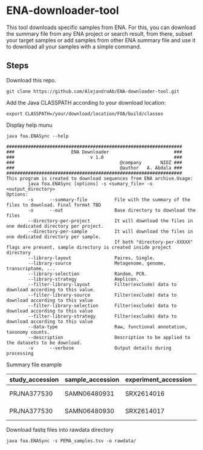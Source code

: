 # ENA-downloader-tool

This tool downloads specific samples from ENA. For this, you can download the summary file from any ENA project or search result, from there, subset your target samples or add samples from other ENA summary file and use it to download all your samples with a simple command.

## Steps

Download this repo.

```
git clone https://github.com/AlejandroAb/ENA-downloader-tool.git
```
Add the Java CLASSPATH according to your download location:

```
export CLASSPATH=/your/download/location/FOA/build/classes
``` 

Display help munu

```
java foa.ENASync --help
```

```
#################################################################
###                     ENA Downloader                        ###
###                            v 1.0                          ###
###                                       @company       NIOZ ###
###                                       @author   A. Abdala ###
#################################################################
This program is created to download sequences from ENA archive.Usage:
        java foa.ENASync [options] -s <sumary_file> -o <output_directory>
Options:
        -s      --summary-file          File with the summary of the files to download. Final format TBD
        -o      --out                   Base directory to download the files
        --directory-per-project         It will download the files in one dedicated directory per project.
        --directory-per-sample          It will download the files in one dedicated directory per sample.
                                        If both "directory-per-XXXXX" flags are present, sample directory is created inside project directory
        --library-layout                Paires, Single.
        --library-source                Metagenome, genome, transcriptome, ...
        --library-selection             Random, PCR.
        --library-strategy              Amplicon.
        --filter-library-layout         Filter(exclude) data to download according to this value.
        --filter-library-source         Filter(exclude) data to download according to this value
        --filter-library-selection      Filter(exclude) data to download according to this value
        --filter-library-strategy       Filter(exclude) data to download according to this value
        --data-type                     Raw, functional annotation, taxonomy counts.
        --description                   Description to be applied to the datasets to be download.
        -v      --verbose               Output details during processing
```

Summary file example

|study_accession| sample_accession|experiment_accession|run_accession|tax_id|scientific_name| fastq_ftp |submitted_ftp|sra_ftp|
|---------------|-----------------|--------------------|-------------|------|---------------|----------|-------------|-------|
|PRJNA377530    |SAMN06480931    |SRX2614016  |    SRR5314314  |    1670606 | fungus metagenome |      ftp.sra.ebi.ac.uk/vol1/fastq/SRR531/004/SRR5314314/SRR5314314_1.fastq.gz;ftp.sra.ebi.ac.uk/vol1/fastq/SRR531/004/SRR5314314/SRR5314314_2.fastq.gz | |              ftp.sra.ebi.ac.uk/vol1/srr/SRR531/004/SRR5314314 |
|PRJNA377530 |    SAMN06480930 |  SRX2614017 |    SRR5314315  |   1670606 |fungus metagenome|       ftp.sra.ebi.ac.uk/vol1/fastq/SRR531/005/SRR5314315/SRR5314315_1.fastq.gz;ftp.sra.ebi.ac.uk/vol1/fastq/SRR531/005/SRR5314315/SRR5314315_2.fastq.gz| |               ftp.sra.ebi.ac.uk/vol1/srr/SRR531/005/SRR5314315|

Download fastq files into rawdata directory

```
java foa.ENASync -s PEMA_samples.tsv -o rawdata/
``` 
